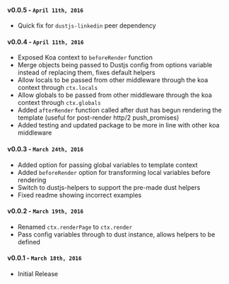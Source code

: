 #### v0.0.5 - `April 11th, 2016`
* Quick fix for `dustjs-linkedin` peer dependency

#### v0.0.4 - `April 11th, 2016`
* Exposed Koa context to `beforeRender` function
* Merge objects being passed to Dustjs config from options variable instead of replacing them, fixes default helpers
* Allow locals to be passed from other middleware through the koa context through `ctx.locals`
* Allow globals to be passed from other middleware through the koa context through `ctx.globals`
* Added `afterRender` function called after dust has begun rendering the template (useful for post-render http/2 push_promises)
* Added testing and updated package to be more in line with other koa middleware

#### v0.0.3 - `March 24th, 2016`
* Added option for passing global variables to template context
* Added `beforeRender` option for transforming local variables before rendering
* Switch to dustjs-helpers to support the pre-made dust helpers
* Fixed readme showing incorrect examples

#### v0.0.2 - `March 19th, 2016`
* Renamed `ctx.renderPage` to `ctx.render` 
* Pass config variables through to dust instance, allows helpers to be defined

#### v0.0.1 - `March 18th, 2016`
* Initial Release